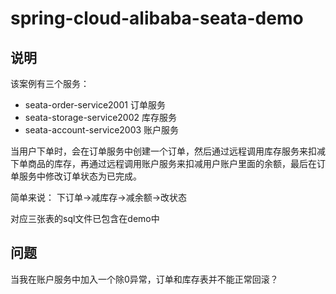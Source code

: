 # spring-cloud-alibaba-seata-demo

## 说明

该案例有三个服务：

- seata-order-service2001 订单服务
- seata-storage-service2002 库存服务
- seata-account-service2003 账户服务

当用户下单时，会在订单服务中创建一个订单，然后通过远程调用库存服务来扣减下单商品的库存，再通过远程调用账户服务来扣减用户账户里面的余额，最后在订单服务中修改订单状态为已完成。

简单来说：
下订单->减库存->减余额->改状态

对应三张表的sql文件已包含在demo中

## 问题

当我在账户服务中加入一个除0异常，订单和库存表并不能正常回滚？